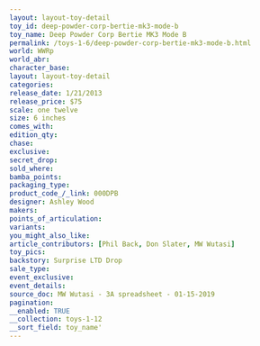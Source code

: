 ```yaml
---
layout: layout-toy-detail 
toy_id: deep-powder-corp-bertie-mk3-mode-b
toy_name: Deep Powder Corp Bertie MK3 Mode B
permalink: /toys-1-6/deep-powder-corp-bertie-mk3-mode-b.html
world: WWRp
world_abr: 
character_base: 
layout: layout-toy-detail
categories: 
release_date: 1/21/2013
release_price: $75 
scale: one twelve
size: 6 inches
comes_with: 
edition_qty: 
chase: 
exclusive: 
secret_drop: 
sold_where: 
bamba_points: 
packaging_type: 
product_code_/_link: 000DPB
designer: Ashley Wood
makers: 
points_of_articulation: 
variants: 
you_might_also_like: 
article_contributors: [Phil Back, Don Slater, MW Wutasi]
toy_pics: 
backstory: Surprise LTD Drop
sale_type: 
event_exclusive: 
event_details: 
source_doc: MW Wutasi - 3A spreadsheet - 01-15-2019
pagination: 
__enabled: TRUE
__collection: toys-1-12
__sort_field: toy_name'
---
```

